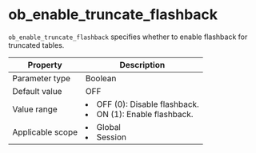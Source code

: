 ob_enable_truncate_flashback
=================================================
<!-- # docslug#/oceanbase-database/oceanbase-database/V4.0.0/ob_enable_truncate_flashback-1-2-3 -->
`ob_enable_truncate_flashback` specifies whether to enable flashback for truncated tables.


| **Property** | **Description** |
|--------|-----------------------------------------------------------------------------------------------------------------|
| Parameter type | Boolean |
| Default value | OFF |
| Value range | <li> OFF (0): Disable flashback.   <li> ON (1): Enable flashback. |
| Applicable scope | <li> Global   <li> Session |



